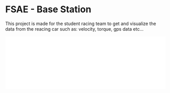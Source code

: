 # FSAE - Base Station
 This project is made for the student racing team to get and visualize the data from the reacing car such as: velocity, torque, gps data etc...


![Logo UNIPG Racing team](Logo.svg)
